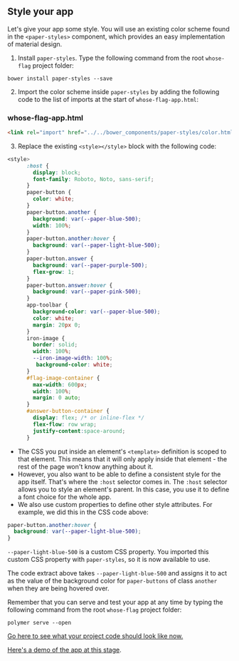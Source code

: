 ## Style your app

Let's give your app some style. You will use an existing color scheme found in the `<paper-styles>` component, which provides an easy implementation of material design.

1. Install `paper-styles`. Type the following command from the root `whose-flag` project folder:
```
bower install paper-styles --save
```
2. Import the color scheme inside `paper-styles` by adding the following code to the list of imports at the start of `whose-flag-app.html`:

### whose-flag-app.html
```html
<link rel="import" href="../../bower_components/paper-styles/color.html">
```

3. Replace the existing `<style></style>` block with the following code:
```css
<style>
      :host {
        display: block;
        font-family: Roboto, Noto, sans-serif;
      }
      paper-button {
        color: white;
      }
      paper-button.another {
        background: var(--paper-blue-500);
        width: 100%;
      }
      paper-button.another:hover {
        background: var(--paper-light-blue-500);
      }
      paper-button.answer {
        background: var(--paper-purple-500);
        flex-grow: 1;
      }
      paper-button.answer:hover {
        background: var(--paper-pink-500);
      }
      app-toolbar {
        background-color: var(--paper-blue-500);
        color: white;
        margin: 20px 0;
      }
      iron-image {
        border: solid;
        width: 100%;
        --iron-image-width: 100%;
         background-color: white;
      }
      #flag-image-container {
        max-width: 600px;
        width: 100%;
        margin: 0 auto;
      }
      #answer-button-container {
        display: flex; /* or inline-flex */
        flex-flow: row wrap;
        justify-content:space-around;
      }
```

- The CSS you put inside an element's `<template>` definition is scoped to that element. This means that it will only apply inside that element - the rest of the page won't know anything about it.
- However, you also want to be able to define a consistent style for the app itself. That's where the `:host` selector comes in. The `:host` selector allows you to style an element's parent. In this case, you use it to define a font choice for the whole app.
- We also use custom properties to define other style attributes. For example, we did this in the CSS code above:
```css
paper-button.another:hover {
  background: var(--paper-light-blue-500);
}
```
`--paper-light-blue-500` is a custom CSS property. You imported this custom CSS property with `paper-styles`, so it is now available to use.

The code extract above takes `--paper-light-blue-500` and assigns it to act as the value of the background color for `paper-buttons` of class `another` when they are being hovered over.

Remember that you can serve and test your app at any time by typing the following command from the root `whose-flag` project folder:
```
polymer serve --open
```

[Go here to see what your project code should look like now.](https://github.com/katejeffreys-projects/whose-flag/blob/end-of-step-06/src/whose-flag-app/whose-flag-app.html)

[Here's a demo of the app at this stage](https://whose-flag-end-of-step-6.firebaseapp.com/).